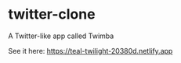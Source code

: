 # twitter-clone
A Twitter-like app called Twimba

See it here: https://teal-twilight-20380d.netlify.app
